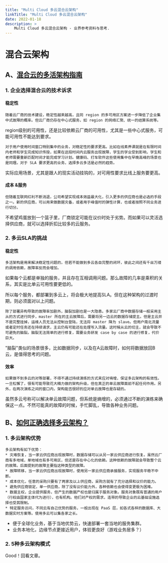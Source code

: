 ```yaml
---
title: "Multi Cloud 多云混合云架构"
linkTitle: "Multi Cloud 多云混合云架构"
date: 2022-01-18
description: >
    Multi Cloud 多云混合云架构 - 业界参考资料与思考.
---
```


# 混合云架构

## A、[混合云的多活架构指南](https://www.infoq.cn/article/ZESNdLWpvj8gWf0hdrJA)

### 1. 企业选择混合云的技术诉求

#### 稳定性

    随着云厂商的技术建设，稳定性越来越高，且同 region 的多可用区方案进一步降低了企业集中式故障的概率。但云厂商仍存在中心式服务，如 region 的网络汇聚、统一的结算系统等。

region级别的可用性，还是比较依赖云厂商的可用性，尤其是一些中心式服务，可能可用性不能达到要求。

    对于用户使用时间窗口特别集中的业务，对稳定性的要求更高。比如在线素养课就是在有限时间内老师和学生完成知识传授，如果在这段时间内云服务出现故障，学生的学业受到影响，学生和老师需要重新匹配时间才能完成学习计划。健康码、打车软件这些使用集中在早晚高峰的场景也是同理。对于 SLA 要求更高的业务，选择多云多活是必然的趋势。

实际应用场景，尤其是跟人的现实活动挂钩的，对可用性要求比线上服务要更高。

#### 成本 &服务

    但随着互联网红利不断消退，公司希望实现成本效益最大化，引入更多的供应商也是必选的手段之一。新的供应商，可以用来做数据灾备，或者用于峰值时的弹性计算，也或者按照不同业务进行切分。

不希望鸡蛋放到一个篮子里，厂商锁定可能在议价时处于劣势。而如果可以灵活选择供应商，就可以选择折扣比较多的云服务。

### 2. 多云SLA的挑战

#### 稳定性

    多活架构是用来解决稳定性问题的，但若不能做到多云各自完整的闭环，彼此之间还有千丝万缕的调用依赖，故障率反而会增加。

如果每个云都是单独的服务，并且存在互相调用问题。那么故障的几率是乘积的关系，其实是比单云可用性要更低的。

所以每个服务，都部署到多云上，将会极大地提高SLA。但在这种架构的过渡时期，则必须面对以上问题。

    除了部署异构导致的故障率加剧外，脑裂加剧也是一大隐患。多家云厂商中数据存储一般采用主从的方式进行同步，master 所在的主云故障后，需要将另一边云的数据存储提主。但是主云并不是完整挂掉，运维人员无法从控制台登陆，无法将 master 降为 slave。但用户南北流量或者定时任务还在持续请求，主云仍有可能还在处理写入流量。这时候从云的切主，就会导致不可避免的脑裂。脑裂无法简单的进行修复，需要业务研发 case by case 的进行修复，代价巨大。

"脑裂"类似的场景很多，比如数据同步，以及在A云故障时，如何将数据放回B云，是值得思考的问题。

#### 效率

    如果做不到多云的对等部署，不得不通过持续演练的方式来应对墒增，保证多云架构的有效性。一旦松懈了，很有可能导致花大精力做的架构升级，但在真正的单云故障面前不起任何作用。另外，在两次演练之间的窗口内，架构能否很好的应对单云故障也是存疑的。

虽然多云号称可以解决单云故障问题，但系统是熵增的，必须通过不断的演练来确保这一点。不然可能真的故障的时候，手忙脚乱，导致各种业务问题。

## B、[如何正确选择多云架构？](https://www.infoq.cn/article/WNLMkZmYujIIs9BNHGlk)

### 1. 多云架构优势

    多云架构有如下优势：
    * 灾难恢复，当一家云供应商出现故障时，数据存储可以从另一家云供应商进行恢复。虽然云厂商有多地域，单地域也有多可用区，但还是存在中心化的依赖。这种依赖的故障就会导致整个云的故障。后面提到的故障主要指这种类型的故障。
    * 故障转移，当一家云供应商出现故障时，使用另一家云供应商承接服务，实现服务平稳不中断。
    * 成本优化，任意的采购只要有了两家及以上供应商，采购方就有了充分选择和议价的能力。
    * 避免供应商锁定，单一供应商，除了没有议价能力外，各种依赖也会使得变更极为困难。
    * 数据主权，企业提供服务，但产生的数据产权也是归属于服务对象。服务对象既有普通的用户（行权由国家主体代为进行），也有机构。他们对产权的需求，连带的导致企业的云基础设施选择也受其限制。
    * 特定服务访问，不同云有自己优势的服务，一般出现在 PaaS 层，如各式各样的数据库、大数据实时方案等。使用多云可以集各家之长。

+ 便于全球化业务，基于当地优势云，快速部署一套当地的服务集群。
+ 业务本地化，边缘节点更接近用户，体验更良好（游戏业务居多？）

### 2. 5种多云架构模式

Good！回看文章。